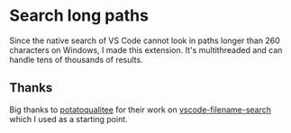 # Search long paths

Since the native search of VS Code cannot look in paths longer than 260 characters on Windows, I made this extension. It's multithreaded and can handle tens of thousands of results.

## Thanks

Big thanks to [potatoqualitee](https://github.com/potatoqualitee) for their work on [vscode-filename-search](https://github.com/potatoqualitee/vscode-filename-search) which I used as a starting point.
